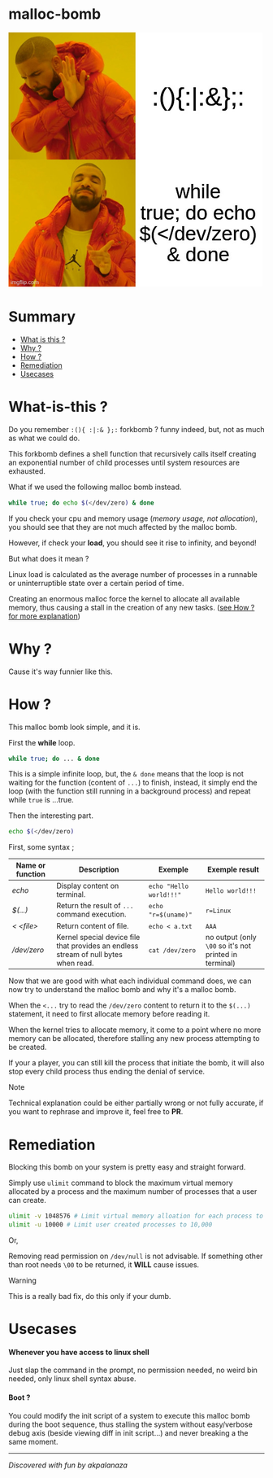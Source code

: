# malloc-bomb

![](mehh.jpg)

# Summary

- [What is this ?](#What-is-this-?)
- [Why ?](#Why)
- [How ?](#How)
- [Remediation](#Remediation)
- [Usecases](#Usecases)
# What-is-this ?

Do you remember `:(){ :|:& };:` forkbomb ?  funny indeed, but,  not as much as what we could do.

This forkbomb defines a shell function that recursively calls itself creating an exponential number of child processes until system resources are exhausted.

What if we used the following malloc bomb instead.

```sh
while true; do echo $(</dev/zero) & done
```

If you check your cpu and memory usage (*memory usage, not allocation*), you should see that they are not much affected by the malloc bomb.

However, if check your **load**, you should see it rise to infinity, and beyond!

But what does it mean ?

Linux load is calculated as the average number of processes in a runnable or uninterruptible state over a certain period of time.

Creating an enormous malloc force the kernel to allocate all available memory, thus causing a stall in the creation of any new tasks. ([see How ? for more explanation](#How))

# Why ?

Cause it's way funnier like this.

# How ?

This malloc bomb look simple, and it is.

First the **while** loop.

```sh
while true; do ... & done
```

This is a simple infinite loop, but, the `& done` means that the loop is not waiting for the  function (content of `...`) to finish, instead, it simply end the loop (with the function still running in a background process) and repeat while `true` is ...true.

Then the interesting part.

```sh
echo $(</dev/zero)
```

First, some syntax ;

| Name or function | Description                                                                         | Exemple                 | Exemple result                                         |
| ---------------- | ----------------------------------------------------------------------------------- | ----------------------- | ------------------------------------------------------ |
| *echo*           | Display content on terminal.                                                        | `echo "Hello world!!!"` | `Hello world!!!`                                       |
| *$(...)*         | Return the result of `...` command execution.                                       | `echo "r=$(uname)"`     | `r=Linux`                                              |
| *<  \<file\>*    | Return content of file.                                                             | `echo < a.txt`          | `AAA`                                                  |
| */dev/zero*      | Kernel special device file that provides an endless stream of null bytes when read. | `cat /dev/zero`         | no output (only `\00` so it's not printed in terminal) |

Now that we are good with what each individual command does, we can now try to understand the malloc bomb and why it's a malloc bomb.

When the `<...` try to read the `/dev/zero` content to return it to the `$(...)` statement, it need to first allocate memory before reading it.

When the kernel tries to allocate memory, it come to a point where no more memory can be allocated, therefore stalling any new process attempting to be created.

If your a player, you can still kill the process that initiate the bomb, it will also stop every child process thus ending the denial of service. 

> [!NOTE]
Technical explanation could be either partially wrong or not fully accurate, if you want to rephrase and improve it, feel free to **PR**.

# Remediation

Blocking this bomb on your system is pretty easy and straight forward.

Simply use `ulimit` command to block the maximum virtual memory allocated by a process and the maximum number of processes that a user can create.

```sh
ulimit -v 1048576 # Limit virtual memory alloation for each process to 1GB
ulimit -u 10000 # Limit user created processes to 10,000
```

Or,

Removing read permission on `/dev/null` is not advisable. If something other than root needs `\00` to be returned, it **WILL** cause issues.

> [!WARNING]
This is a really bad fix, do this only if your dumb.

# Usecases

#### Whenever you have access to linux shell

Just slap the command in the prompt, no permission needed, no weird bin needed, only linux shell syntax abuse.

#### Boot ?

You could modify the init script of a system to execute this malloc bomb during the boot sequence, thus stalling the system without easy/verbose debug axis (beside viewing diff in init script...) and never breaking a the same moment.

---
*Discovered with fun by akpalanaza*
